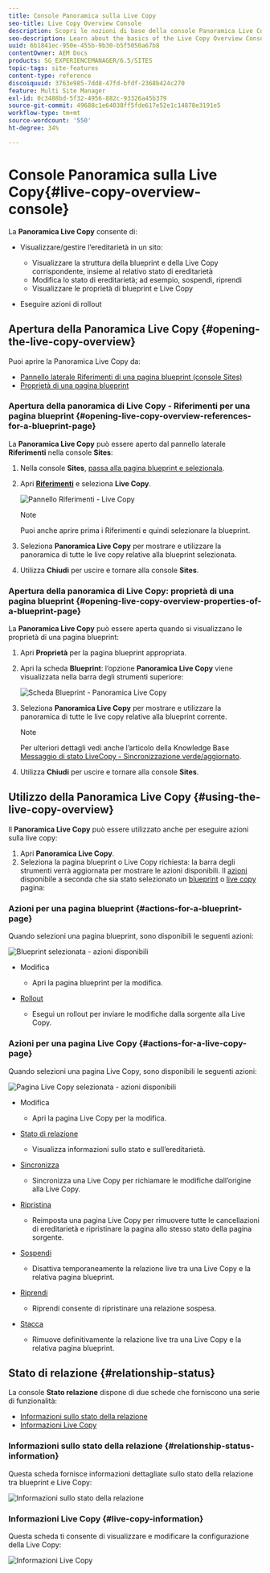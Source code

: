 ```yaml
---
title: Console Panoramica sulla Live Copy
seo-title: Live Copy Overview Console
description: Scopri le nozioni di base della console Panoramica Live Copy.
seo-description: Learn about the basics of the Live Copy Overview Console.
uuid: 6b1841ec-950e-455b-9b30-b5f5050a67b8
contentOwner: AEM Docs
products: SG_EXPERIENCEMANAGER/6.5/SITES
topic-tags: site-features
content-type: reference
discoiquuid: 3763e985-7dd8-47fd-bfdf-2368b424c270
feature: Multi Site Manager
exl-id: 0c3488bd-5f32-4956-882c-93326a45b379
source-git-commit: 49688c1e64038ff5fde617e52e1c14878e3191e5
workflow-type: tm+mt
source-wordcount: '550'
ht-degree: 34%

---
```


# Console Panoramica sulla Live Copy{#live-copy-overview-console}

La **Panoramica Live Copy** consente di:

* Visualizzare/gestire l’ereditarietà in un sito:

   * Visualizzare la struttura della blueprint e della Live Copy corrispondente, insieme al relativo stato di ereditarietà
   * Modifica lo stato di ereditarietà; ad esempio, sospendi, riprendi
   * Visualizzare le proprietà di blueprint e Live Copy

* Eseguire azioni di rollout

## Apertura della Panoramica Live Copy {#opening-the-live-copy-overview}

Puoi aprire la Panoramica Live Copy da:

* [Pannello laterale Riferimenti di una pagina blueprint (console Sites)](#opening-live-copy-overview-references-for-a-blueprint-page)
* [Proprietà di una pagina blueprint](#opening-live-copy-overview-properties-of-a-blueprint-page)

### Apertura della panoramica di Live Copy - Riferimenti per una pagina blueprint {#opening-live-copy-overview-references-for-a-blueprint-page}

La **Panoramica Live Copy** può essere aperto dal pannello laterale **Riferimenti** nella console **Sites**:

1. Nella console **Sites**, [passa alla pagina blueprint e selezionala](/help/sites-authoring/basic-handling.md#viewing-and-selecting-resources).
1. Apri **[Riferimenti](/help/sites-authoring/basic-handling.md#references)** e seleziona **Live Copy**.

   ![Pannello Riferimenti - Live Copy](assets/chlimage_1-359.png)

   >[!NOTE]
   >
   >Puoi anche aprire prima i Riferimenti e quindi selezionare la blueprint.

1. Seleziona **Panoramica Live Copy** per mostrare e utilizzare la panoramica di tutte le live copy relative alla blueprint selezionata.
1. Utilizza **Chiudi** per uscire e tornare alla console **Sites**.

### Apertura della panoramica di Live Copy: proprietà di una pagina blueprint {#opening-live-copy-overview-properties-of-a-blueprint-page}

La **Panoramica Live Copy** può essere aperta quando si visualizzano le proprietà di una pagina blueprint:

1. Apri **Proprietà** per la pagina blueprint appropriata.
1. Apri la scheda **Blueprint**: l’opzione **Panoramica Live Copy** viene visualizzata nella barra degli strumenti superiore:

   ![Scheda Blueprint - Panoramica Live Copy](assets/chlimage_1-360.png)

1. Seleziona **Panoramica Live Copy** per mostrare e utilizzare la panoramica di tutte le live copy relative alla blueprint corrente.

   >[!NOTE]
   >
   >Per ulteriori dettagli vedi anche l’articolo della Knowledge Base [Messaggio di stato LiveCopy - Sincronizzazione verde/aggiornato](https://helpx.adobe.com/experience-manager/kb/livecopy-status-message---up-to-date-green-in-sync.html).

1. Utilizza **Chiudi** per uscire e tornare alla console **Sites**.

## Utilizzo della Panoramica Live Copy {#using-the-live-copy-overview}

Il **Panoramica Live Copy** può essere utilizzato anche per eseguire azioni sulla live copy:

1. Apri **Panoramica Live Copy**.
1. Seleziona la pagina blueprint o Live Copy richiesta: la barra degli strumenti verrà aggiornata per mostrare le azioni disponibili. Il [azioni](/help/sites-administering/msm.md#terms-used) disponibile a seconda che sia stato selezionato un [blueprint](#actions-for-a-blueprint-page) o [live copy](#actions-for-a-live-copy-page) pagina:

### Azioni per una pagina blueprint {#actions-for-a-blueprint-page}

Quando selezioni una pagina blueprint, sono disponibili le seguenti azioni:

![Blueprint selezionata - azioni disponibili](assets/chlimage_1-361.png)

* Modifica

   * Apri la pagina blueprint per la modifica.

* [Rollout](/help/sites-administering/msm.md#rollout-and-synchronize)

   * Esegui un rollout per inviare le modifiche dalla sorgente alla Live Copy.

### Azioni per una pagina Live Copy {#actions-for-a-live-copy-page}

Quando selezioni una pagina Live Copy, sono disponibili le seguenti azioni:

![Pagina Live Copy selezionata - azioni disponibili](assets/chlimage_1-362.png)

* Modifica

   * Apri la pagina Live Copy per la modifica.

* [Stato di relazione](#relationship-status)

   * Visualizza informazioni sullo stato e sull’ereditarietà.

* [Sincronizza](/help/sites-administering/msm.md#rollout-and-synchronize)

   * Sincronizza una Live Copy per richiamare le modifiche dall’origine alla Live Copy.

* [Ripristina](/help/sites-administering/msm-livecopy.md#resetting-a-live-copy-page)

   * Reimposta una pagina Live Copy per rimuovere tutte le cancellazioni di ereditarietà e ripristinare la pagina allo stesso stato della pagina sorgente.

* [Sospendi](/help/sites-administering/msm.md#suspending-and-cancelling-inheritance-and-synchronization)

   * Disattiva temporaneamente la relazione live tra una Live Copy e la relativa pagina blueprint.

* [Riprendi](/help/sites-administering/msm-livecopy.md#resuming-inheritance-for-a-page)

   * Riprendi consente di ripristinare una relazione sospesa.

* [Stacca](/help/sites-administering/msm.md#detaching-a-live-copy)

   * Rimuove definitivamente la relazione live tra una Live Copy e la relativa pagina blueprint.

## Stato di relazione {#relationship-status}

La console **Stato relazione** dispone di due schede che forniscono una serie di funzionalità:

* [Informazioni sullo stato della relazione](#relationship-status-information)
* [Informazioni Live Copy](#live-copy-information)

### Informazioni sullo stato della relazione {#relationship-status-information}

Questa scheda fornisce informazioni dettagliate sullo stato della relazione tra blueprint e Live Copy:

![Informazioni sullo stato della relazione](assets/chlimage_1-363.png)

### Informazioni Live Copy {#live-copy-information}

Questa scheda ti consente di visualizzare e modificare la configurazione della Live Copy:

![Informazioni Live Copy](assets/chlimage_1-364.png)
